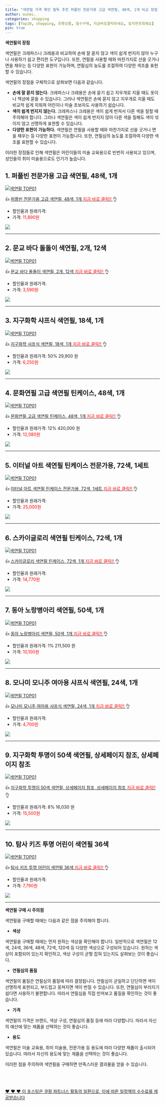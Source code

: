 ```yaml
---
title: "색연필 가격 확인 필독 추천 퍼플빈 전문가용 고급 색연필, 48색, 1개 비교 장점 구매가이드"
author: eunmi.
categories: shopping
tags: [Top10, shopping, 유행상품, 필수구매, 지금바로클릭하세요, 놓치면후회해요]
pin: true
---
```

**색연필의 장점**

색연필은 크레파스나 크레용과 비교하여 손에 잘 묻지 않고 색이 쉽게 번지지 않아 누구나 사용하기 쉽고 편리한 도구입니다. 또한, 연필을 사용할 때와 마찬가지로 선을 긋거나 면을 채우는 등 다양한 표현이 가능하며, 연필심의 농도를 조절하여 다양한 색조를 표현할 수 있습니다.

색연필의 장점을 구체적으로 살펴보면 다음과 같습니다.

* **손에 잘 묻지 않는다.** 크레파스나 크레용은 손에 묻기 쉽고 지우개로 지울 때도 옷이나 책상에 묻을 수 있습니다. 그러나 색연필은 손에 묻지 않고 지우개로 지울 때도 비교적 쉽게 지워져 어린이나 미술 초보자도 사용하기 쉽습니다.
* **색이 쉽게 번지지 않는다.** 크레파스나 크레용은 색이 쉽게 번져서 다른 색을 칠할 때 주의해야 합니다. 그러나 색연필은 색이 쉽게 번지지 않아 다른 색을 칠해도 색이 섞이지 않고 선명하게 표현할 수 있습니다.
* **다양한 표현이 가능하다.** 색연필은 연필을 사용할 때와 마찬가지로 선을 긋거나 면을 채우는 등 다양한 표현이 가능합니다. 또한, 연필심의 농도를 조절하여 다양한 색조를 표현할 수 있습니다.

이러한 장점들로 인해 색연필은 어린이들의 미술 교육용으로 빈번히 사용되고 있으며, 성인들의 취미 미술용으로도 인기가 높습니다.

   

## 1. 퍼플빈 전문가용 고급 색연필, 48색, 1개

[![색연필 TOP01](https://thumbnail10.coupangcdn.com/thumbnails/remote/230x230ex/image/retail/images/3638569428973449-15dcc56f-5429-4f41-946a-33e04788def0.jpg)](https://link.coupang.com/re/AFFSDP?lptag=AF3617701&subid=GithubCoopas&pageKey=6577881656&traceid=V0-153&itemId=14790485870&vendorItemId=82030430622)


👍 [퍼플빈 전문가용 고급 색연필, 48색, 1개 <font color=red> 지금 바로 클릭!! </font> ](https://link.coupang.com/re/AFFSDP?lptag=AF3617701&subid=GithubCoopas&pageKey=6577881656&traceid=V0-153&itemId=14790485870&vendorItemId=82030430622) 👌 


- 할인율과 원래가격: 
- 가격: <span style='color:red'>11,890원</span>

[![](/discount_price.png)](https://link.coupang.com/re/AFFSDP?lptag=AF3617701&subid=GithubCoopas&pageKey=6577881656&traceid=V0-153&itemId=14790485870&vendorItemId=82030430622)

---


   

## 2. 문교 바다 돌돌이 색연필, 2개, 12색

[![색연필 TOP01](https://thumbnail9.coupangcdn.com/thumbnails/remote/230x230ex/image/rs_quotation_api/gtxypk7h/1cb739dc1aa9430a9bc807df0739c3ea.jpg)](https://link.coupang.com/re/AFFSDP?lptag=AF3617701&subid=GithubCoopas&pageKey=6962876664&traceid=V0-153&itemId=16957370915&vendorItemId=84134624050)


👍 [문교 바다 돌돌이 색연필, 2개, 12색 <font color=red> 지금 바로 클릭!! </font> ](https://link.coupang.com/re/AFFSDP?lptag=AF3617701&subid=GithubCoopas&pageKey=6962876664&traceid=V0-153&itemId=16957370915&vendorItemId=84134624050) 👌 


- 할인율과 원래가격: 
- 가격: <span style='color:red'>3,590원</span>

[![](/discount_price.png)](https://link.coupang.com/re/AFFSDP?lptag=AF3617701&subid=GithubCoopas&pageKey=6962876664&traceid=V0-153&itemId=16957370915&vendorItemId=84134624050)

---


   

## 3. 지구화학 샤프식 색연필, 18색, 1개

[![색연필 TOP01](https://thumbnail10.coupangcdn.com/thumbnails/remote/230x230ex/image/retail/images/2022/10/12/11/4/b054eb1e-994b-4bcf-aeee-e349a90b0ace.jpg)](https://link.coupang.com/re/AFFSDP?lptag=AF3617701&subid=GithubCoopas&pageKey=6837717497&traceid=V0-153&itemId=16250696909&vendorItemId=83443894372)


👍 [지구화학 샤프식 색연필, 18색, 1개 <font color=red> 지금 바로 클릭!! </font> ](https://link.coupang.com/re/AFFSDP?lptag=AF3617701&subid=GithubCoopas&pageKey=6837717497&traceid=V0-153&itemId=16250696909&vendorItemId=83443894372) 👌 


- 할인율과 원래가격: 50%  29,900   원
- 가격: <span style='color:red'>6,250원</span>

[![](/discount_price.png)](https://link.coupang.com/re/AFFSDP?lptag=AF3617701&subid=GithubCoopas&pageKey=6837717497&traceid=V0-153&itemId=16250696909&vendorItemId=83443894372)

---


   

## 4. 문화연필 고급 색연필 틴케이스, 48색, 1개

[![색연필 TOP01](https://thumbnail8.coupangcdn.com/thumbnails/remote/230x230ex/image/retail/images/195410633831247-ce522ae5-7926-42db-9128-e5d0ed9619a5.jpg)](https://link.coupang.com/re/AFFSDP?lptag=AF3617701&subid=GithubCoopas&pageKey=4018151&traceid=V0-153&itemId=19644172&vendorItemId=3006365660)


👍 [문화연필 고급 색연필 틴케이스, 48색, 1개 <font color=red> 지금 바로 클릭!! </font> ](https://link.coupang.com/re/AFFSDP?lptag=AF3617701&subid=GithubCoopas&pageKey=4018151&traceid=V0-153&itemId=19644172&vendorItemId=3006365660) 👌 


- 할인율과 원래가격: 12%  420,000   원
- 가격: <span style='color:red'>12,080원</span>

[![](/discount_price.png)](https://link.coupang.com/re/AFFSDP?lptag=AF3617701&subid=GithubCoopas&pageKey=4018151&traceid=V0-153&itemId=19644172&vendorItemId=3006365660)

---


   

## 5. 이터널 아트 색연필 틴케이스 전문가용, 72색, 1세트

[![색연필 TOP01](https://thumbnail10.coupangcdn.com/thumbnails/remote/230x230ex/image/retail/images/7886411541540194-d24ee496-9131-468f-9559-e37c38102b1a.jpg)](https://link.coupang.com/re/AFFSDP?lptag=AF3617701&subid=GithubCoopas&pageKey=6210706003&traceid=V0-153&itemId=12378424882&vendorItemId=79648151941)


👍 [이터널 아트 색연필 틴케이스 전문가용, 72색, 1세트 <font color=red> 지금 바로 클릭!! </font> ](https://link.coupang.com/re/AFFSDP?lptag=AF3617701&subid=GithubCoopas&pageKey=6210706003&traceid=V0-153&itemId=12378424882&vendorItemId=79648151941) 👌 


- 할인율과 원래가격: 
- 가격: <span style='color:red'>25,000원</span>

[![](/discount_price.png)](https://link.coupang.com/re/AFFSDP?lptag=AF3617701&subid=GithubCoopas&pageKey=6210706003&traceid=V0-153&itemId=12378424882&vendorItemId=79648151941)

---


   

## 6. 스카이글로리 색연필 틴케이스, 72색, 1개

[![색연필 TOP01](https://thumbnail6.coupangcdn.com/thumbnails/remote/230x230ex/image/retail/images/3889556041174-aaf777d1-1e65-4930-81a6-a174ff9ed6b3.jpg)](https://link.coupang.com/re/AFFSDP?lptag=AF3617701&subid=GithubCoopas&pageKey=6175198776&traceid=V0-153&itemId=12082029181&vendorItemId=5307727592)


👍 [스카이글로리 색연필 틴케이스, 72색, 1개 <font color=red> 지금 바로 클릭!! </font> ](https://link.coupang.com/re/AFFSDP?lptag=AF3617701&subid=GithubCoopas&pageKey=6175198776&traceid=V0-153&itemId=12082029181&vendorItemId=5307727592) 👌 


- 할인율과 원래가격: 
- 가격: <span style='color:red'>14,770원</span>

[![](/discount_price.png)](https://link.coupang.com/re/AFFSDP?lptag=AF3617701&subid=GithubCoopas&pageKey=6175198776&traceid=V0-153&itemId=12082029181&vendorItemId=5307727592)

---


   

## 7. 동아 노랑병아리 색연필, 50색, 1개

[![색연필 TOP01](https://thumbnail8.coupangcdn.com/thumbnails/remote/230x230ex/image/retail/images/10467020625034193-96acc543-ff6a-49e8-b921-08eea33ea2c6.jpg)](https://link.coupang.com/re/AFFSDP?lptag=AF3617701&subid=GithubCoopas&pageKey=6241494178&traceid=V0-153&itemId=493749499&vendorItemId=4252791944)


👍 [동아 노랑병아리 색연필, 50색, 1개 <font color=red> 지금 바로 클릭!! </font> ](https://link.coupang.com/re/AFFSDP?lptag=AF3617701&subid=GithubCoopas&pageKey=6241494178&traceid=V0-153&itemId=493749499&vendorItemId=4252791944) 👌 


- 할인율과 원래가격: 1%  211,500   원
- 가격: <span style='color:red'>10,100원</span>

[![](/discount_price.png)](https://link.coupang.com/re/AFFSDP?lptag=AF3617701&subid=GithubCoopas&pageKey=6241494178&traceid=V0-153&itemId=493749499&vendorItemId=4252791944)

---


   

## 8. 모나미 모니주 여아용 샤프식 색연필, 24색, 1개

[![색연필 TOP01](https://thumbnail8.coupangcdn.com/thumbnails/remote/230x230ex/image/retail/images/3055876418210339-980db3cd-390b-4254-b122-df0ef6db80d1.jpg)](https://link.coupang.com/re/AFFSDP?lptag=AF3617701&subid=GithubCoopas&pageKey=7615021020&traceid=V0-153&itemId=20176583909&vendorItemId=3524086367)


👍 [모나미 모니주 여아용 샤프식 색연필, 24색, 1개 <font color=red> 지금 바로 클릭!! </font> ](https://link.coupang.com/re/AFFSDP?lptag=AF3617701&subid=GithubCoopas&pageKey=7615021020&traceid=V0-153&itemId=20176583909&vendorItemId=3524086367) 👌 


- 할인율과 원래가격: 
- 가격: <span style='color:red'>4,700원</span>

[![](/discount_price.png)](https://link.coupang.com/re/AFFSDP?lptag=AF3617701&subid=GithubCoopas&pageKey=7615021020&traceid=V0-153&itemId=20176583909&vendorItemId=3524086367)

---


   

## 9. 지구화학 투명이 50색 색연필, 상세페이지 참조, 상세페이지 참조

[![색연필 TOP01](https://thumbnail8.coupangcdn.com/thumbnails/remote/230x230ex/image/vendor_inventory/5d93/fd9dd53de2491a6a15f0092b75b8097ee55ec6d68b3b64b03630a089bc58.jpg)](https://link.coupang.com/re/AFFSDP?lptag=AF3617701&subid=GithubCoopas&pageKey=5772914913&traceid=V0-153&itemId=9813645962&vendorItemId=77638708184)


👍 [지구화학 투명이 50색 색연필, 상세페이지 참조, 상세페이지 참조 <font color=red> 지금 바로 클릭!! </font> ](https://link.coupang.com/re/AFFSDP?lptag=AF3617701&subid=GithubCoopas&pageKey=5772914913&traceid=V0-153&itemId=9813645962&vendorItemId=77638708184) 👌 


- 할인율과 원래가격: 8%  16,030   원
- 가격: <span style='color:red'>15,500원</span>

[![](/discount_price.png)](https://link.coupang.com/re/AFFSDP?lptag=AF3617701&subid=GithubCoopas&pageKey=5772914913&traceid=V0-153&itemId=9813645962&vendorItemId=77638708184)

---


   

## 10. 탐사 키즈 투명 어린이 색연필 36색

[![색연필 TOP01](https://thumbnail9.coupangcdn.com/thumbnails/remote/230x230ex/image/retail/images/7123648852665409-aa1b94d3-b632-4359-bfc9-4080b1816aeb.jpg)](https://link.coupang.com/re/AFFSDP?lptag=AF3617701&subid=GithubCoopas&pageKey=7156072581&traceid=V0-153&itemId=18000642166&vendorItemId=85156753821)


👍 [탐사 키즈 투명 어린이 색연필 36색 <font color=red> 지금 바로 클릭!! </font> ](https://link.coupang.com/re/AFFSDP?lptag=AF3617701&subid=GithubCoopas&pageKey=7156072581&traceid=V0-153&itemId=18000642166&vendorItemId=85156753821) 👌 


- 할인율과 원래가격: 
- 가격: <span style='color:red'>7,790원</span>

[![](/discount_price.png)](https://link.coupang.com/re/AFFSDP?lptag=AF3617701&subid=GithubCoopas&pageKey=7156072581&traceid=V0-153&itemId=18000642166&vendorItemId=85156753821)

---
**색연필 구매 시 주의점**

색연필을 구매할 때에는 다음과 같은 점을 주의해야 합니다.

* **색상**

색연필을 구매할 때에는 먼저 원하는 색상을 확인해야 합니다. 일반적으로 색연필은 12색, 24색, 36색, 48색, 72색, 120색 등 다양한 색상으로 구성되어 있습니다. 원하는 색상이 포함되어 있는지 확인하고, 색상 구성이 균형 잡혀 있는지도 살펴보는 것이 좋습니다.

* **연필심의 품질**

색연필의 품질은 연필심의 품질에 따라 결정됩니다. 연필심이 균일하고 단단하면 색이 선명하게 표현되고, 부드럽고 뭉쳐지면 색이 번질 수 있습니다. 또한, 연필심이 부러지기 쉽다면 사용하기 불편합니다. 따라서 연필심을 직접 만져보고 품질을 확인하는 것이 좋습니다.

* **가격**

색연필의 가격은 브랜드, 색상 구성, 연필심의 품질 등에 따라 다양합니다. 따라서 자신의 예산에 맞는 제품을 선택하는 것이 좋습니다.

* **용도**

색연필은 미술 교육용, 취미 미술용, 전문가용 등 용도에 따라 다양한 제품이 출시되어 있습니다. 따라서 자신의 용도에 맞는 제품을 선택하는 것이 좋습니다.

이러한 점을 주의하여 색연필을 구매하면 만족스러운 결과물을 얻을 수 있습니다.<br><br><br><br><br> [ ❤ ❤ ❤ 이 포스팅은 쿠팡 파트너스 활동의 일환으로, 이에 따른 일정액의 수수료를 제공받습니다](https://link.coupang.com/a/bcEFyh)